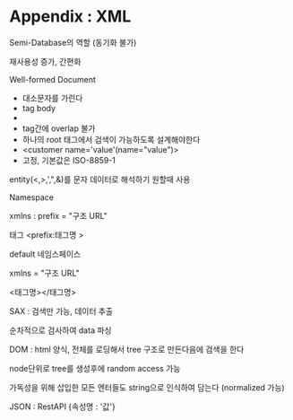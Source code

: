 # Appendix : XML

Semi-Database의 역할 (동기화 불가)

재사용성 증가, 간편화

Well-formed Document

+ 대소문자를 가린다
+ <start> tag body </endtag>
+ <empty-tag/>
+ tag간에 overlap 불가
+ 하나의 root 태그에서 검색이 가능하도록 설계해야한다
+ <customer name='value'(name="value")> <customer/>
+ <?xml version=""> 고정, 기본값은 ISO-8859-1

entity(<,>,',",&)를 문자 데이터로 해석하기 원할때 <![CDATA[]]> 사용

Namespace

xmlns : prefix = "구조 URL"

태그 <prefix:태그명 >

default 네임스페이스

xmlns = "구조 URL"

<태그명></태그명>

SAX : 검색만 가능, 데이터 추출

순차적으로 검사하여 data 파싱

DOM : html 양식, 전체를 로딩해서 tree 구조로 만든다음에 검색을 한다

node단위로 tree를 생성후에 random access 가능

가독성을 위해 삽입한 모든 엔터들도 string으로 인식하여 담는다 (normalized 가능)

 JSON : RestAPI {속성명 : '값'}



